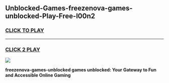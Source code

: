 
## Unblocked-Games-freezenova-games-unblocked-Play-Free-l00n2
<h3>
<a href="https://premium76.site?title=freezenova-games-unblocked&ref=22A">CLICK TO PLAY</a></h3>
<hr>

<h3>
<a href="https://premium76.site?title=freezenova-games-unblocked&ref=22A">CLICK 2 PLAY</a>
  
</h3>

<a href="https://premium76.site?title=freezenova-games-unblocked&ref=22A"><img src="https://clearcache.store/games.png"></a>


**freezenova-games-unblocked games unblocked: Your Gateway to Fun and Accessible Online Gaming**
